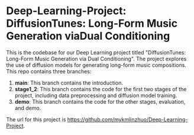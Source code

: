 # Deep-Learning-Project: DiffusionTunes: Long-Form Music Generation viaDual Conditioning

This is the codebase for our Deep Learning project titled "DiffusionTunes: Long-Form Music Generation via Dual Conditioning". The project explores the use of diffusion models for generating long-form music compositions. This repo contains three branches: 
1. **main**: This branch contains the introduction.
2. **stage1_2**: This branch contains the code for the first two stages of the project, including data preprocessing and diffusion model training.
3. **demo**: This branch contains the code for the other stages, evaluation, and demo.

The url for this project is https://github.com/mykmlinzhuo/Deep-Learning-Project.